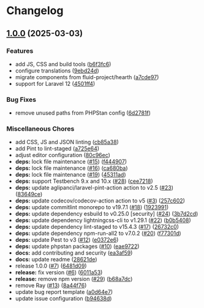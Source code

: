 # Changelog

## [1.0.0](https://github.com/fluid-project/hearth-components/compare/v0.1.0...v1.0.0) (2025-03-03)


### Features

* add JS, CSS and build tools ([b6f3fc6](https://github.com/fluid-project/hearth-components/commit/b6f3fc619486573b73a67e5402fa05c8fded4dd5))
* configure translations ([9ebd24d](https://github.com/fluid-project/hearth-components/commit/9ebd24d0a02a14a8a0eb413d63aa1c0f0d8b40e7))
* migrate components from fluid-project/hearth ([a7cde97](https://github.com/fluid-project/hearth-components/commit/a7cde979b1409e3fe81c983163f1b7efec2c7459))
* support for Laravel 12 ([4501ff4](https://github.com/fluid-project/hearth-components/commit/4501ff4d00a5c2271d84dc3afe22b7e049dc72c8))


### Bug Fixes

* remove unused paths from PHPStan config ([6d2781f](https://github.com/fluid-project/hearth-components/commit/6d2781ff90e72737fe248bf4b839d922fa0c414e))


### Miscellaneous Chores

* add CSS, JS and JSON linting ([cb85a38](https://github.com/fluid-project/hearth-components/commit/cb85a38ba72db3c87a7dcb2560da2c9786325dc8))
* add Pint to lint-staged ([a725e64](https://github.com/fluid-project/hearth-components/commit/a725e6410453f686dd68c5e55b418284259fc586))
* adjust editor configuration ([80c96ec](https://github.com/fluid-project/hearth-components/commit/80c96ec4b83e255478fd3996ab2bec16af883ecc))
* **deps:** lock file maintenance ([#15](https://github.com/fluid-project/hearth-components/issues/15)) ([f444907](https://github.com/fluid-project/hearth-components/commit/f44490787346d22d09726248e7051da9650b6c7c))
* **deps:** lock file maintenance ([#16](https://github.com/fluid-project/hearth-components/issues/16)) ([ca680ba](https://github.com/fluid-project/hearth-components/commit/ca680ba997764f6a626fbb33411ed202578825cd))
* **deps:** lock file maintenance ([#19](https://github.com/fluid-project/hearth-components/issues/19)) ([45311ad](https://github.com/fluid-project/hearth-components/commit/45311ad43c3d75f9c42b86f6c23d725d928e3e56))
* **deps:** support Testbench 9.x and 10.x ([#28](https://github.com/fluid-project/hearth-components/issues/28)) ([cee7218](https://github.com/fluid-project/hearth-components/commit/cee72183d438615ed64c57b1526ed2c93d7a65d5))
* **deps:** update aglipanci/laravel-pint-action action to v2.5 ([#23](https://github.com/fluid-project/hearth-components/issues/23)) ([83649ce](https://github.com/fluid-project/hearth-components/commit/83649ce84faeee7c0cd385904d906b900187f0e5))
* **deps:** update codecov/codecov-action action to v5 ([#3](https://github.com/fluid-project/hearth-components/issues/3)) ([257c602](https://github.com/fluid-project/hearth-components/commit/257c60286280bb4f1ac6ee9c0e73de488abefb98))
* **deps:** update commitlint monorepo to v19.7.1 ([#18](https://github.com/fluid-project/hearth-components/issues/18)) ([1923991](https://github.com/fluid-project/hearth-components/commit/1923991456f37c15f1b730d60a84187e7b9dd81a))
* **deps:** update dependency esbuild to v0.25.0 [security] ([#24](https://github.com/fluid-project/hearth-components/issues/24)) ([3b7d2cd](https://github.com/fluid-project/hearth-components/commit/3b7d2cd0f831ae84405c0c05dcacff0d77f0aacc))
* **deps:** update dependency lightningcss-cli to v1.29.1 ([#22](https://github.com/fluid-project/hearth-components/issues/22)) ([b0b5408](https://github.com/fluid-project/hearth-components/commit/b0b5408fc75de9c93aed77c91c196b6b7021d971))
* **deps:** update dependency lint-staged to v15.4.3 ([#17](https://github.com/fluid-project/hearth-components/issues/17)) ([26732c0](https://github.com/fluid-project/hearth-components/commit/26732c0fca29ecafd673a3352c959bf18e9fa24f))
* **deps:** update dependency npm-run-all2 to v7.0.2 ([#20](https://github.com/fluid-project/hearth-components/issues/20)) ([f77301d](https://github.com/fluid-project/hearth-components/commit/f77301d4e7e5b19d80baca33adcb27f568d3c6ed))
* **deps:** update Pest to v3 ([#12](https://github.com/fluid-project/hearth-components/issues/12)) ([e0372e6](https://github.com/fluid-project/hearth-components/commit/e0372e6d0492a1ed47e83b697805b8eab8eb9faa))
* **deps:** update phpstan packages ([#10](https://github.com/fluid-project/hearth-components/issues/10)) ([eae9722](https://github.com/fluid-project/hearth-components/commit/eae9722e71c1d91a24c4596634daa2f9ae4164df))
* **docs:** add contributing and security ([ea3af59](https://github.com/fluid-project/hearth-components/commit/ea3af59be7bd0f875b40787de693e49f1806522f))
* **docs:** update readme ([28621de](https://github.com/fluid-project/hearth-components/commit/28621de460d6270809cf4112b0cd7465632ca077))
* release 1.0.0 ([#7](https://github.com/fluid-project/hearth-components/issues/7)) ([6481d09](https://github.com/fluid-project/hearth-components/commit/6481d0926f2757a4601ccf45dccc0201cd9ec8bc))
* **release:** fix version ([#6](https://github.com/fluid-project/hearth-components/issues/6)) ([6011a53](https://github.com/fluid-project/hearth-components/commit/6011a53047bba02e79c94e5ab0989a88817612b7))
* **release:** remove npm version ([#29](https://github.com/fluid-project/hearth-components/issues/29)) ([b68a7dc](https://github.com/fluid-project/hearth-components/commit/b68a7dcff2531b69df882403674a534e58e1383e))
* remove Ray ([#13](https://github.com/fluid-project/hearth-components/issues/13)) ([8a44f76](https://github.com/fluid-project/hearth-components/commit/8a44f76a69871c9eb193316d1fe22c19fae568b2))
* update bug report template ([a0d64e7](https://github.com/fluid-project/hearth-components/commit/a0d64e7c8e5436e962156324c3b876192d72e072))
* update issue configuration ([b94638d](https://github.com/fluid-project/hearth-components/commit/b94638d940b17a74a5ea941e380cd1cba7716837))

